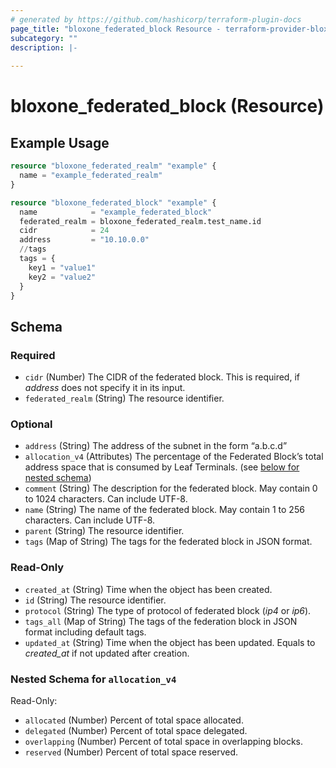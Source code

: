 ```yaml
---
# generated by https://github.com/hashicorp/terraform-plugin-docs
page_title: "bloxone_federated_block Resource - terraform-provider-bloxone"
subcategory: ""
description: |-
  
---
```


# bloxone_federated_block (Resource)



## Example Usage

```terraform
resource "bloxone_federated_realm" "example" {
  name = "example_federated_realm"
}

resource "bloxone_federated_block" "example" {
  name            = "example_federated_block"
  federated_realm = bloxone_federated_realm.test_name.id
  cidr            = 24
  address         = "10.10.0.0"
  //tags
  tags = {
    key1 = "value1"
    key2 = "value2"
  }
}
```

<!-- schema generated by tfplugindocs -->
## Schema

### Required

- `cidr` (Number) The CIDR of the federated block. This is required, if _address_ does not specify it in its input.
- `federated_realm` (String) The resource identifier.

### Optional

- `address` (String) The address of the subnet in the form “a.b.c.d”
- `allocation_v4` (Attributes) The percentage of the Federated Block’s total address space that is consumed by Leaf Terminals. (see [below for nested schema](#nestedatt--allocation_v4))
- `comment` (String) The description for the federated block. May contain 0 to 1024 characters. Can include UTF-8.
- `name` (String) The name of the federated block. May contain 1 to 256 characters. Can include UTF-8.
- `parent` (String) The resource identifier.
- `tags` (Map of String) The tags for the federated block in JSON format.

### Read-Only

- `created_at` (String) Time when the object has been created.
- `id` (String) The resource identifier.
- `protocol` (String) The type of protocol of federated block (_ip4_ or _ip6_).
- `tags_all` (Map of String) The tags of the federation block in JSON format including default tags.
- `updated_at` (String) Time when the object has been updated. Equals to _created_at_ if not updated after creation.

<a id="nestedatt--allocation_v4"></a>
### Nested Schema for `allocation_v4`

Read-Only:

- `allocated` (Number) Percent of total space allocated.
- `delegated` (Number) Percent of total space delegated.
- `overlapping` (Number) Percent of total space in overlapping blocks.
- `reserved` (Number) Percent of total space reserved.
